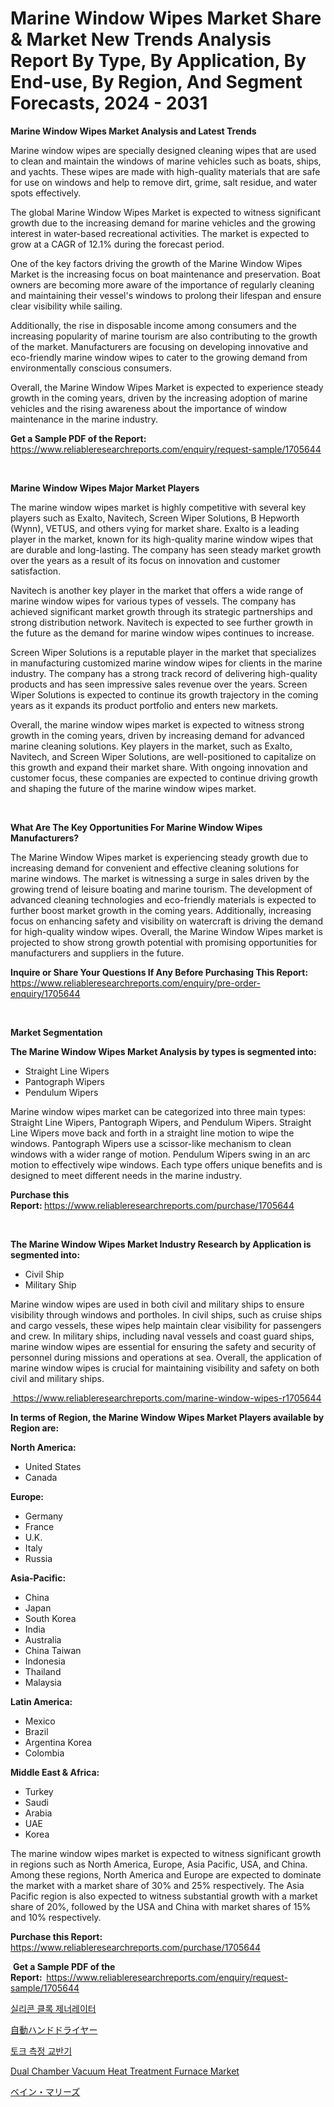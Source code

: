 <p><h1>Marine Window Wipes Market Share & Market New Trends Analysis Report By Type, By Application, By End-use, By Region, And Segment Forecasts, 2024 - 2031</h1></p><p><strong>Marine Window Wipes Market Analysis and Latest Trends</strong></p>
<p><p>Marine window wipes are specially designed cleaning wipes that are used to clean and maintain the windows of marine vehicles such as boats, ships, and yachts. These wipes are made with high-quality materials that are safe for use on windows and help to remove dirt, grime, salt residue, and water spots effectively.</p><p>The global Marine Window Wipes Market is expected to witness significant growth due to the increasing demand for marine vehicles and the growing interest in water-based recreational activities. The market is expected to grow at a CAGR of 12.1% during the forecast period.</p><p>One of the key factors driving the growth of the Marine Window Wipes Market is the increasing focus on boat maintenance and preservation. Boat owners are becoming more aware of the importance of regularly cleaning and maintaining their vessel's windows to prolong their lifespan and ensure clear visibility while sailing.</p><p>Additionally, the rise in disposable income among consumers and the increasing popularity of marine tourism are also contributing to the growth of the market. Manufacturers are focusing on developing innovative and eco-friendly marine window wipes to cater to the growing demand from environmentally conscious consumers.</p><p>Overall, the Marine Window Wipes Market is expected to experience steady growth in the coming years, driven by the increasing adoption of marine vehicles and the rising awareness about the importance of window maintenance in the marine industry.</p></p>
<p><strong>Get a Sample PDF of the Report:&nbsp;</strong> <a href="https://www.reliableresearchreports.com/enquiry/request-sample/1705644">https://www.reliableresearchreports.com/enquiry/request-sample/1705644</a></p>
<p>&nbsp;</p>
<p><strong>Marine Window Wipes Major Market Players</strong></p>
<p><p>The marine window wipes market is highly competitive with several key players such as Exalto, Navitech, Screen Wiper Solutions, B Hepworth (Wynn), VETUS, and others vying for market share. Exalto is a leading player in the market, known for its high-quality marine window wipes that are durable and long-lasting. The company has seen steady market growth over the years as a result of its focus on innovation and customer satisfaction.</p><p>Navitech is another key player in the market that offers a wide range of marine window wipes for various types of vessels. The company has achieved significant market growth through its strategic partnerships and strong distribution network. Navitech is expected to see further growth in the future as the demand for marine window wipes continues to increase.</p><p>Screen Wiper Solutions is a reputable player in the market that specializes in manufacturing customized marine window wipes for clients in the marine industry. The company has a strong track record of delivering high-quality products and has seen impressive sales revenue over the years. Screen Wiper Solutions is expected to continue its growth trajectory in the coming years as it expands its product portfolio and enters new markets.</p><p>Overall, the marine window wipes market is expected to witness strong growth in the coming years, driven by increasing demand for advanced marine cleaning solutions. Key players in the market, such as Exalto, Navitech, and Screen Wiper Solutions, are well-positioned to capitalize on this growth and expand their market share. With ongoing innovation and customer focus, these companies are expected to continue driving growth and shaping the future of the marine window wipes market.</p></p>
<p>&nbsp;</p>
<p><strong>What Are The Key Opportunities For Marine Window Wipes Manufacturers?</strong></p>
<p><p>The Marine Window Wipes market is experiencing steady growth due to increasing demand for convenient and effective cleaning solutions for marine windows. The market is witnessing a surge in sales driven by the growing trend of leisure boating and marine tourism. The development of advanced cleaning technologies and eco-friendly materials is expected to further boost market growth in the coming years. Additionally, increasing focus on enhancing safety and visibility on watercraft is driving the demand for high-quality window wipes. Overall, the Marine Window Wipes market is projected to show strong growth potential with promising opportunities for manufacturers and suppliers in the future.</p></p>
<p><strong>Inquire or Share Your Questions If Any Before Purchasing This Report:</strong> <a href="https://www.reliableresearchreports.com/enquiry/pre-order-enquiry/1705644">https://www.reliableresearchreports.com/enquiry/pre-order-enquiry/1705644</a></p>
<p>&nbsp;</p>
<p><strong>Market Segmentation</strong></p>
<p><strong>The Marine Window Wipes Market Analysis by types is segmented into:</strong></p>
<p><ul><li>Straight Line Wipers</li><li>Pantograph Wipers</li><li>Pendulum Wipers</li></ul></p>
<p><p>Marine window wipes market can be categorized into three main types: Straight Line Wipers, Pantograph Wipers, and Pendulum Wipers. Straight Line Wipers move back and forth in a straight line motion to wipe the windows. Pantograph Wipers use a scissor-like mechanism to clean windows with a wider range of motion. Pendulum Wipers swing in an arc motion to effectively wipe windows. Each type offers unique benefits and is designed to meet different needs in the marine industry.</p></p>
<p><strong>Purchase this Report:&nbsp;</strong><a href="https://www.reliableresearchreports.com/purchase/1705644">https://www.reliableresearchreports.com/purchase/1705644</a></p>
<p>&nbsp;</p>
<p><strong>The Marine Window Wipes Market Industry Research by Application is segmented into:</strong></p>
<p><ul><li>Civil Ship</li><li>Military Ship</li></ul></p>
<p><p>Marine window wipes are used in both civil and military ships to ensure visibility through windows and portholes. In civil ships, such as cruise ships and cargo vessels, these wipes help maintain clear visibility for passengers and crew. In military ships, including naval vessels and coast guard ships, marine window wipes are essential for ensuring the safety and security of personnel during missions and operations at sea. Overall, the application of marine window wipes is crucial for maintaining visibility and safety on both civil and military ships.</p></p>
<p><a href="https://www.reliableresearchreports.com/marine-window-wipes-r1705644">&nbsp;https://www.reliableresearchreports.com/marine-window-wipes-r1705644</a></p>
<p><strong>In terms of Region, the Marine Window Wipes Market Players available by Region are:</strong></p>
<p>
    <p> <strong> North America: </strong>
        <ul>
            <li>United States</li>
            <li>Canada</li>
        </ul>
        </p> 
    <p> <strong> Europe: </strong>
        <ul>
            <li>Germany</li>
            <li>France</li>
            <li>U.K.</li>
            <li>Italy</li>
            <li>Russia</li>
        </ul>
        </p> 
    <p> <strong> Asia-Pacific: </strong>
        <ul>
            <li>China</li>
            <li>Japan</li>
            <li>South Korea</li>
            <li>India</li>
            <li>Australia</li>
            <li>China Taiwan</li>
            <li>Indonesia</li>
            <li>Thailand</li>
            <li>Malaysia</li>
        </ul>
        </p> 
    <p> <strong> Latin America: </strong>
        <ul>
            <li>Mexico</li>
            <li>Brazil</li>
            <li>Argentina Korea</li>
            <li>Colombia</li>
        </ul>
        </p> 
    <p> <strong> Middle East & Africa: </strong>
        <ul>
            <li>Turkey</li>
            <li>Saudi</li>
            <li>Arabia</li>
            <li>UAE</li>
            <li>Korea</li>
        </ul>
    </p>
    </p>
<p><p>The marine window wipes market is expected to witness significant growth in regions such as North America, Europe, Asia Pacific, USA, and China. Among these regions, North America and Europe are expected to dominate the market with a market share of 30% and 25% respectively. The Asia Pacific region is also expected to witness substantial growth with a market share of 20%, followed by the USA and China with market shares of 15% and 10% respectively.</p></p>
<p><strong>Purchase this Report: </strong><a href="https://www.reliableresearchreports.com/purchase/1705644">https://www.reliableresearchreports.com/purchase/1705644</a></p>
<p>&nbsp;<strong>Get a Sample PDF of the Report:&nbsp;&nbsp;</strong><a href="https://www.reliableresearchreports.com/enquiry/request-sample/1705644">https://www.reliableresearchreports.com/enquiry/request-sample/1705644</a></p>
<p><strong></strong></p>
<p><p><a href="https://github.com/mduzzalmduzzal601/Market-Research-Report-List-1/blob/main/7838377123027.md">실리콘 클록 제너레이터</a></p><p><a href="https://github.com/TerrellConn/Market-Research-Report-List-1/blob/main/3309929125093.md">自動ハンドドライヤー</a></p><p><a href="https://github.com/Gregost89076vddcv/Market-Research-Report-List-1/blob/main/7748570109734.md">토크 측정 교반기</a></p><p><a href="https://github.com/nathandecarvalho/Market-Research-Report-List-3/blob/main/dual-chamber-vacuum-heat-treatment-furnace-market.md">Dual Chamber Vacuum Heat Treatment Furnace Market</a></p><p><a href="https://github.com/RandallRunte2023/Market-Research-Report-List-1/blob/main/5743046125094.md">ベイン・マリーズ</a></p></p>